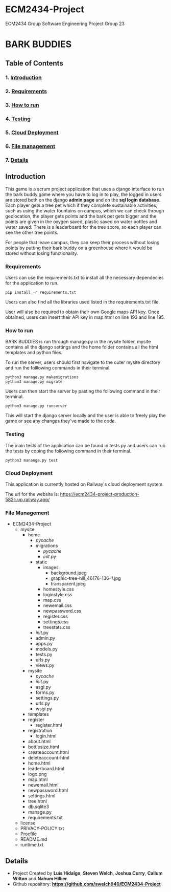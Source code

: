 # ECM2434-Project
ECM2434 Group Software Engineering Project
Group 23
# BARK BUDDIES

## Table of Contents

### 1. [Introduction](#Introduction)
### 2. [Requirements](#requirements)
### 3. [How to run](#Howtorun)
### 4. [Testing](#Testing)
### 5. [Cloud Deployment](#CloudDeployment)
### 6. [File management](#Filemanagement)
### 7. [Details](#Details)

## Introduction <a name="Introduction"></a>

This game is a scrum project application that uses a django interface to run the bark buddy game where you have to log in to play, the logged in users are stored both on the django **admin page** and on the **sql login database**. Each player gets a tree pet which if they complete sustainable activities, such as using the water fountains on campus, which we can check through geolocation, the player gets points and the bark pet gets bigger and the points are given in the oxygen saved, plastic saved on water bottles and water saved. There is a leaderboard for the tree score, so each player can see the other tree points.

For people that leave campus, they can keep their process without losing points by putting their bark buddy on a greenhouse where it would be stored without losing functionality.

### Requirements <a name="requirements"></a>

Users can use the requirements.txt to install all the necessary dependecies for the application to run. 


```console
pip install -r requirements.txt
```
Users can also find all the libraries used listed in the requirements.txt file. 

User will also be required to obtain their own Google maps API key. Once obtained, users can insert their API key in map.html on line 193 and line 195.

### How to run <a name="Howtorun"></a>

BARK BUDDIES is run through manage.py in the mysite folder, mysite contains all the django settings and the home folder contains all the html templates and python files.

To run the server, users should first navigate to the outer mysite directory and run the folllowing commands in their terminal.


```console
python3 manage.py makemigrations
python3 manage.py migrate
```

Users can then start the server by pasting the following command in their terminal. 


```console
python3 manage.py runserver
```
This will start the django server locally and the user is able to freely play the game or see any changes they've made to the code.


### Testing <a name="Testing"></a>

The main tests of the application can be found in tests.py and users can run the tests by coping the following command in their terminal.


```console
python3 manange.py test
```
### Cloud Deployment <a name="CloudDeployment"></a>

This application is currently hosted on Railway's cloud deployment system. 

The url for the website is: https://ecm2434-project-production-582c.up.railway.app/

### File Management <a name="Filemanagement"></a>

- ECM2434-Project
  - mysite
    - home
      - _pycache_
      - migrations
        - _pycache_
        - _init_.py
      - static
        - images
          - background.jpeg
          - graphic-tree-hill_46176-136-_1_.jpg
          - transparent.jpeg
        - homestyle.css
        - loginstyle.css
        - map.css
        - newemail.css
        - newpassword.css
        - register.css
        - settings.css
        - treestats.css
      - _init_.py
      - admin.py
      - apps.py
      - models.py
      - tests.py
      - urls.py
      - views.py
    - mysite
      - _pycache_
      - _init_.py
      - asgi.py
      - forms.py
      - settings.py
      - urls.py
      - wsgi.py
    - templates
    - register
      - register.html
    - registration
      - login.html
    - about.html
    - bottlesize.html
    - createaccount.html
    - deleteaccount-html
    - home.html
    - leaderboard.html
    - logo.png
    - map.html
    - newemail.html
    - newpassword.html
    - settings.html
    - tree.html
    - db.sqlite3
    - manage.py
    - requirements.txt
  - license
  - PRIVACY-POLICY.txt
  - Procfile
  - README.md
  - runtime.txt

## Details <a name="Details"></a>

- Project Created by **Luis Hidalgo**, **Steven Welch**, **Joshua Curry**, **Callum Wilton** and **Nahum Hillier**
- Github repository: **<https://github.com/swelch940/ECM2434-Project>**
